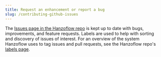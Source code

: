 ```yaml
---
title: Request an enhancement or report a bug
slug: /contributing-github-issues
---
```


The [Issues page in the Hanzoflow repo](https://github.com/hanzoflow-ai/hanzoflow/issues) is kept up to date with bugs, improvements, and feature requests. Labels are used to help with sorting and discovery of issues of interest. For an overview of the system Hanzoflow uses to tag issues and pull requests, see the Hanzoflow repo's [labels page](https://github.com/hanzoflow-ai/hanzoflow/labels).